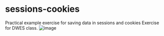 # sessions-cookies
Practical example exercise for saving data in sessions and cookies
Exercise for DWES class.
![image](https://github.com/Githubsacri27/sessions-cookies/assets/99100069/7ed27aa4-d1ad-404e-b5d7-76adb7d682d7)

